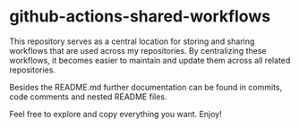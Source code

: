 # github-actions-shared-workflows

This repository serves as a central location for storing and sharing workflows that are used across my repositories. By centralizing these workflows, it becomes easier to maintain and update them across all related repositories.

Besides the README.md further documentation can be found in commits, code comments and nested README files.

Feel free to explore and copy everything you want.
Enjoy!
